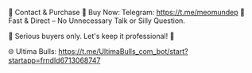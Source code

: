 💼 Contact & Purchase
🔹 Buy Now: Telegram: https://t.me/meomundep
🔹 Fast & Direct – No Unnecessary Talk or Silly Question.

📌 Serious buyers only. Let's keep it professional! 🚀

🌐 Ultima Bulls: https://t.me/UltimaBulls_com_bot/start?startapp=frndId6713068747
